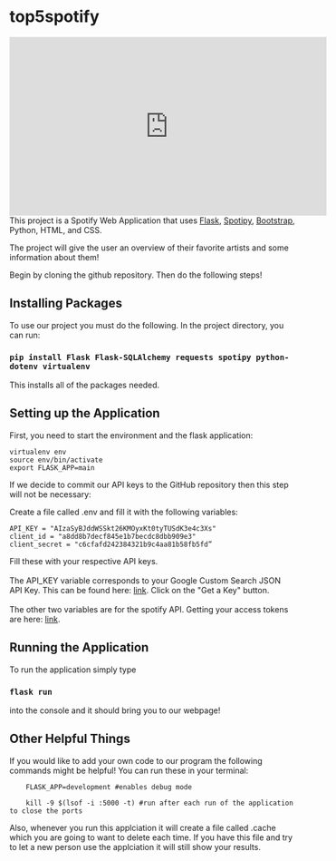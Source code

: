 # top5spotify
[<iframe width="560" height="315" src="https://www.youtube.com/embed/0pVICpSF3J8?si=-2A0Kfp4j95Sm21K" title="YouTube video player" frameborder="0" allow="accelerometer; autoplay; clipboard-write; encrypted-media; gyroscope; picture-in-picture; web-share" referrerpolicy="strict-origin-when-cross-origin" allowfullscreen></iframe>](https://github.com/Kwabena-Ampomah/top5spotify/assets/104928224/9dc800a1-9e61-49b2-ad0e-454c231d505f)
This project is a Spotify Web Application that uses [Flask](https://flask.palletsprojects.com/en/3.0.x/), [Spotipy](https://spotipy.readthedocs.io/en/2.22.1/), [Bootstrap](https://getbootstrap.com/), Python, HTML, and CSS.

The project will give the user an overview of their favorite artists and some information about them!

Begin by cloning the github repository. Then do the following steps!

## Installing Packages

To use our project you must do the following. In the project directory, you can run:

### `pip install Flask Flask-SQLAlchemy requests spotipy python-dotenv virtualenv`

This installs all of the packages needed.

## Setting up the Application

First, you need to start the environment and the flask application:

```
virtualenv env
source env/bin/activate
export FLASK_APP=main
```

If we decide to commit our API keys to the GitHub repository then this step will not be necessary:

Create a file called .env and fill it with the following variables:

```
API_KEY = "AIzaSyBJddWSSkt26KMOyxKt0tyTUSdK3e4c3Xs"
client_id = "a8dd8b7decf845e1b7becdc8dbb909e3"
client_secret = "c6cfafd242384321b9c4aa81b58fb5fd”
```

Fill these with your respective API keys.
\
\
The API_KEY variable corresponds to your Google Custom Search JSON API Key. This can be found here: [link](https://developers.google.com/custom-search/v1/introduction). Click on the "Get a Key" button.
\
\
The other two variables are for the spotify API. Getting your access tokens are here: [link](https://developer.spotify.com/documentation/web-api/tutorials/getting-started).

## Running the Application

To run the application simply type

### `flask run`

into the console and it should bring you to our webpage!

## Other Helpful Things

If you would like to add your own code to our program the following commands might be helpful! You can run these in your terminal:

```
    FLASK_APP=development #enables debug mode

    kill -9 $(lsof -i :5000 -t) #run after each run of the application to close the ports

```

Also, whenever you run this applciation it will create a file called .cache which you are going to want to delete each time. If you have this file and try to let a new person use the applciation it will still show your results.

